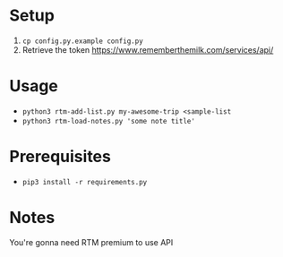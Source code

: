 # Setup

1. `cp config.py.example config.py`
2. Retrieve the token https://www.rememberthemilk.com/services/api/

# Usage
* `python3 rtm-add-list.py my-awesome-trip <sample-list`
* `python3 rtm-load-notes.py 'some note title'`

# Prerequisites
* `pip3 install -r requirements.py`

# Notes
You're gonna need RTM premium to use API
